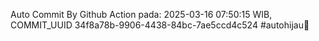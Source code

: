 Auto Commit By Github Action pada: 2025-03-16 07:50:15 WIB, COMMIT_UUID 34f8a78b-9906-4438-84bc-7ae5ccd4c524 #autohijau🗿

